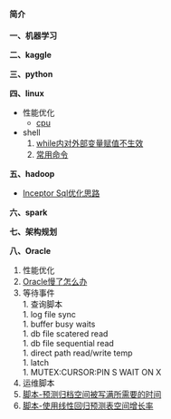 #### 简介

**一、机器学习**

**二、kaggle**

**三、python**

**四、linux**
- 性能优化
  - [cpu](https://github.com/aidway/Blog/issues/1)
- shell
  1. [while内对外部变量赋值不生效](https://github.com/aidway/Blog/issues/6)
  1. [常用命令](https://github.com/aidway/Blog/issues/7)

**五、hadoop**
- [Inceptor Sql优化思路](https://github.com/aidway/Blog/issues/3)

**六、spark**

**七、架构规划**

**八、Oracle**
1. 性能优化
  1. [Oracle慢了怎么办](https://github.com/aidway/Blog/issues/2)
  1. 等待事件  
    1. 查询脚本  
    1. log file sync  
    1. buffer busy waits  
    1. db file scatered read  
    1. db file sequential read  
    1. direct path read/write temp  
    1. latch  
    1. MUTEX:CURSOR:PIN S WAIT ON X  
2. 运维脚本
  1. [脚本-预测归档空间被写满所需要的时间](https://github.com/aidway/Blog/issues/4)
  1. [脚本-使用线性回归预测表空间增长率](https://github.com/aidway/Blog/issues/5)



